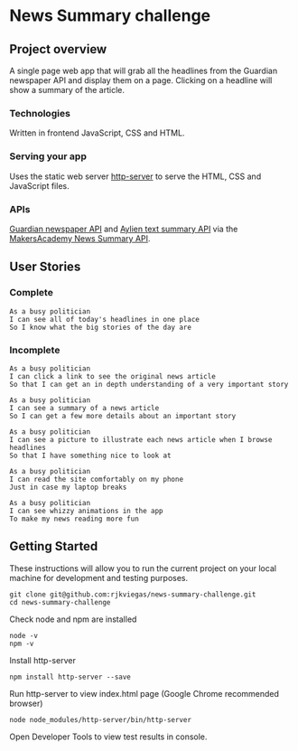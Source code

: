# News Summary challenge

## Project overview

A single page web app that will grab all the headlines from the Guardian newspaper API and display them on a page.  Clicking on a headline will show a summary of the article.

### Technologies

Written in frontend JavaScript, CSS and HTML.

### Serving your app

Uses the static web server [http-server](https://www.npmjs.com/package/http-server) to serve the HTML, CSS and JavaScript files. 

### APIs

[Guardian newspaper API](https://open-platform.theguardian.com/documentation/) and [Aylien text summary API](https://docs.aylien.com/textapi/endpoints/#summarization) via the [MakersAcademy News Summary API](https://github.com/makersacademy/news-summary-api). 

## User Stories

### Complete

```
As a busy politician
I can see all of today's headlines in one place
So I know what the big stories of the day are
```

### Incomplete
```
As a busy politician
I can click a link to see the original news article
So that I can get an in depth understanding of a very important story
```

```
As a busy politician
I can see a summary of a news article
So I can get a few more details about an important story
```

```
As a busy politician
I can see a picture to illustrate each news article when I browse headlines
So that I have something nice to look at
```

```
As a busy politician
I can read the site comfortably on my phone
Just in case my laptop breaks
```

```
As a busy politician
I can see whizzy animations in the app
To make my news reading more fun
```

## Getting Started
These instructions will allow you to run the current project on your local machine for development and testing purposes.
```
git clone git@github.com:rjkviegas/news-summary-challenge.git
cd news-summary-challenge
```
Check node and npm are installed
```
node -v
npm -v
```
Install http-server
```
npm install http-server --save
```
Run http-server to view index.html page (Google Chrome recommended browser)
```
node node_modules/http-server/bin/http-server
```

Open Developer Tools to view test results in console.
